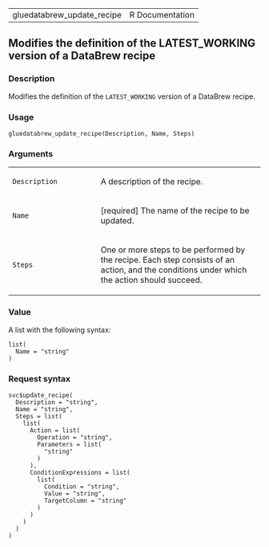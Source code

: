 <table style="width: 100%;">
<tbody>
<tr class="odd">
<td>gluedatabrew_update_recipe</td>
<td style="text-align: right;">R Documentation</td>
</tr>
</tbody>
</table>

## Modifies the definition of the LATEST\_WORKING version of a DataBrew recipe

### Description

Modifies the definition of the `LATEST_WORKING` version of a DataBrew
recipe.

### Usage

    gluedatabrew_update_recipe(Description, Name, Steps)

### Arguments

<table>
<colgroup>
<col style="width: 35%" />
<col style="width: 65%" />
</colgroup>
<tbody>
<tr class="odd">
<td><code
id="gluedatabrew_update_recipe_:_Description">Description</code></td>
<td><p>A description of the recipe.</p></td>
</tr>
<tr class="even">
<td><code id="gluedatabrew_update_recipe_:_Name">Name</code></td>
<td><p>[required] The name of the recipe to be updated.</p></td>
</tr>
<tr class="odd">
<td><code id="gluedatabrew_update_recipe_:_Steps">Steps</code></td>
<td><p>One or more steps to be performed by the recipe. Each step
consists of an action, and the conditions under which the action should
succeed.</p></td>
</tr>
</tbody>
</table>

### Value

A list with the following syntax:

    list(
      Name = "string"
    )

### Request syntax

    svc$update_recipe(
      Description = "string",
      Name = "string",
      Steps = list(
        list(
          Action = list(
            Operation = "string",
            Parameters = list(
              "string"
            )
          ),
          ConditionExpressions = list(
            list(
              Condition = "string",
              Value = "string",
              TargetColumn = "string"
            )
          )
        )
      )
    )
